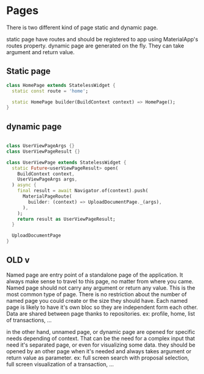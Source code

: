 # Pages
There is two different kind of page static and dynamic page.

static page have routes and should be registered to app using MaterialApp's routes property.
dynamic page are generated on the fly. They can take argument and return value.

## Static page
```dart
class HomePage extends StatelessWidget {
  static const route = 'home';

  static HomePage builder(BuildContext context) => HomePage();
}
``` 
## dynamic page
```dart

class UserViewPageArgs {}
class UserViewPageResult {}

class UserViewPage extends StatelessWidget {
  static Future<userViewPageResult> open(
    BuildContext context,
    UserViewPageArgs args,
  ) async {
    final result = await Navigator.of(context).push(
      MaterialPageRoute(
        builder: (context) => UploadDocumentPage._(args),
      ),
    );
    return result as UserViewPageResult;
  }

  UploadDocumentPage
}
``` 

OLD v
----

Named page are entry point of a standalone page of the application. It always make sense to travel to this page, no matter from where you came. Named page should not carry any argument or return any value. This is the most common type of page. There is no restriction about the number of named page you could create or the size they should have.
Each named page is likely to have it's own bloc so they are independent form each other. Data are shared between page thanks to repositories.
ex: profile, home, list of transactions, ...

in the other hand, unnamed page, or dynamic page are opened for specific needs depending of context. That can be the need for a complex input that need it's separated page, or even for visualizing some data. they should be opened by an other page when it's needed and always takes argument or return value as parameter.
ex: full screen search with proposal selection, full screen visualization of a transaction, ...

